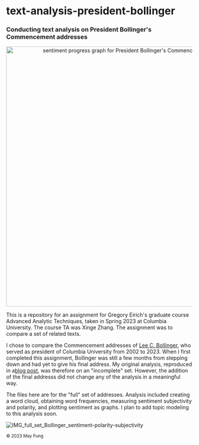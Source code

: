 # text-analysis-president-bollinger
<h3>Conducting text analysis on President Bollinger's Commencement addresses</h3>

<p align="center" width="100%"><img width="700" alt="sentiment progress graph for President Bollinger's Commencement addresses" src="https://github.com/mf3321/text-analysis-president-bollinger/assets/112728848/3fc56cf5-37c2-4cf2-9774-8b4e651456b9.jpg"></p>

This is a repository for an assignment for Gregory Eirich's graduate course Advanced Analytic Techniques, taken in Spring 2023 at Columbia University. The course TA was Xinge Zhang. The assignment was to compare a set of related texts.

I chose to compare the Commencement addresses of <a href="https://www.youtube.com/watch?v=d-SD0VqeUvU">Lee C. Bollinger</a>, who served as president of Columbia University from 2002 to 2023. When I first completed this assignment, Bollinger was still a few months from stepping down and had yet to give his final address. My original analysis, reproduced in a<a href="https://mf3321.github.io/2023/04/21/Text-Analysis-President-Bollinger's-Commencement-Speeches-part-1.html">blog post</a>, was therefore on an "incomplete" set. However, the addition of the final addresss did not change any of the analysis in a meaningful way.

The files here are for the "full" set of addresses. Analysis included creating a word cloud, obtaining word frequencies, measuring sentiment subjectivity and polarity, and plotting sentiment as graphs. I plan to add topic modeling to this analysis soon.

![IMG_full_set_Bollinger_sentiment-polarity-subjectivity](https://github.com/mf3321/text-analysis-president-bollinger/assets/112728848/1cf8b6e0-a67d-429e-8a39-465485f331fc)

<sup>© 2023 May Fung</sup>

